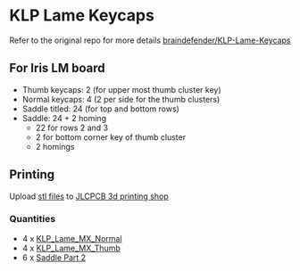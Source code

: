 # KLP Lame Keycaps
Refer to the original repo for more details [braindefender/KLP-Lame-Keycaps](https://github.com/braindefender/KLP-Lame-Keycaps)

## For Iris LM board 
- Thumb keycaps: 2 (for upper most thumb cluster key)
- Normal keycaps: 4 (2 per side for the thumb clusters)
- Saddle titled: 24 (for top and bottom rows)
- Saddle: 24 + 2 homing
    - 22 for rows 2 and 3
    - 2 for bottom corner key of thumb cluster
    - 2 homings


## Printing 
Upload [stl files](stl/) to [JLCPCB 3d printing shop](https://jlc3dp.com/3d-printing-quote?spm=Jlc3dp.introduction_SLA.1005)

### Quantities
- 4 x [KLP_Lame_MX_Normal](stl/KLP_Lame_MX_Normal.stl)
- 4 x [KLP_Lame_MX_Thumb](stl/KLP_Lame_MX_Thumb.stl)
- 6 x [Saddle Part 2](stl/saddle2.stl)